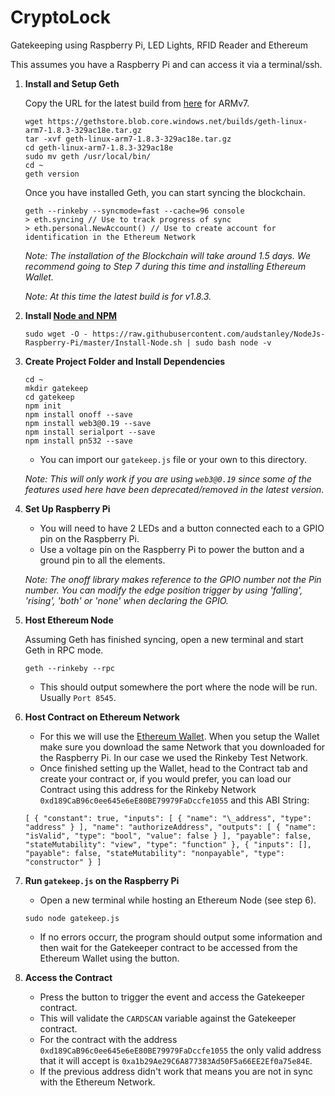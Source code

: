 # CryptoLock
Gatekeeping using Raspberry Pi, LED Lights, RFID Reader and Ethereum

This assumes you have a Raspberry Pi and can access it via a terminal/ssh.

1. **Install and Setup Geth**

   Copy the URL for the latest build from [here](https://geth.ethereum.org/downloads/) for ARMv7.

   ```
   wget https://gethstore.blob.core.windows.net/builds/geth-linux-arm7-1.8.3-329ac18e.tar.gz
   tar -xvf geth-linux-arm7-1.8.3-329ac18e.tar.gz
   cd geth-linux-arm7-1.8.3-329ac18e
   sudo mv geth /usr/local/bin/
   cd ~
   geth version
   ```

   Once you have installed Geth, you can start syncing the blockchain.

   ```
   geth --rinkeby --syncmode=fast --cache=96 console
   > eth.syncing // Use to track progress of sync
   > eth.personal.NewAccount() // Use to create account for identification in the Ethereum Network
   ```

   *Note: The installation of the Blockchain will take around 1.5 days. We recommend going to Step 7 during this time and installing Ethereum Wallet.*

   *Note: At this time the latest build is for v1.8.3.*

2. **Install [Node and NPM](https://github.com/audstanley/NodeJs-Raspberry-Pi)**

   ```
   sudo wget -O - https://raw.githubusercontent.com/audstanley/NodeJs-Raspberry-Pi/master/Install-Node.sh | sudo bash node -v
   ```

4. **Create Project Folder and Install Dependencies**

   ```
   cd ~
   mkdir gatekeep
   cd gatekeep
   npm init
   npm install onoff --save
   npm install web3@0.19 --save
   npm install serialport --save
   npm install pn532 --save
   ```

   * You can import our `gatekeep.js` file or your own to this directory.

   *Note: This will only work if you are using `web3@0.19` since some of the features used here have been deprecated/removed in the latest version.*

5. **Set Up Raspberry Pi**

   * You will need to have 2 LEDs and a button connected each to a GPIO pin on the Raspberry Pi.
   * Use a voltage pin on the Raspberry Pi to power the button and a ground pin to all the elements.

   *Note: The onoff library makes reference to the GPIO number not the Pin number. You can modify the edge position trigger by using 'falling', 'rising', 'both' or 'none' when declaring the GPIO.*

6. **Host Ethereum Node**

   Assuming Geth has finished syncing, open a new terminal and start Geth in RPC mode.

   ```
   geth --rinkeby --rpc
   ```

   * This should output somewhere the port where the node will be run. Usually `Port 8545`.

7. **Host Contract on Ethereum Network**

   * For this we will use the [Ethereum Wallet](https://github.com/ethereum/mist/releases). When you setup the Wallet make sure you download the same Network that you downloaded for the Raspberry Pi. In our case we used the Rinkeby Test Network.
   * Once finished setting up the Wallet, head to the Contract tab and create your contract or, if you would prefer, you can load our Contract using this address for the Rinkeby Network `0xd189CaB96c0ee645e6eE80BE79979FaDccfe1055` and this ABI String:
   ```
   [ { "constant": true, "inputs": [ { "name": "\_address", "type": "address" } ], "name": "authorizeAddress", "outputs": [ { "name": "isValid", "type": "bool", "value": false } ], "payable": false, "stateMutability": "view", "type": "function" }, { "inputs": [], "payable": false, "stateMutability": "nonpayable", "type": "constructor" } ]
   ```

8. **Run `gatekeep.js` on the Raspberry Pi**

   * Open a new terminal while hosting an Ethereum Node (see step 6).

   ```
   sudo node gatekeep.js
   ```

   * If no errors occurr, the program should output some information and then wait for the Gatekeeper contract to be accessed from the Ethereum Wallet using the button.

9. **Access the Contract**

   * Press the button to trigger the event and access the Gatekeeper contract.
   * This will validate the `CARDSCAN` variable against the Gatekeeper contract.
   * For the contract with the address `0xd189CaB96c0ee645e6eE80BE79979FaDccfe1055` the only valid address that it will accept is `0xa1b29Ae29C6A877383Ad50F5a66EE2Ef0a75e84E`.
   * If the previous address didn't work that means you are not in sync with the Ethereum Network.
